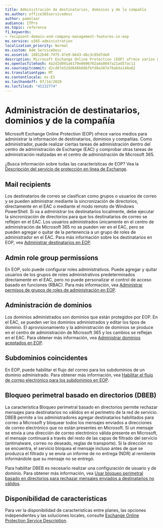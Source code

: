 ```yaml
---
title: Administración de destinatarios, dominios y de la compañía
ms.author: office365servicedesc
author: pamelaar
audience: ITPro
ms.topic: reference
f1_keywords:
- recipient-domain-and-company-management-features-in-eop
ms.service: o365-administration
localization_priority: Normal
ms.custom: Adm_ServiceDesc
ms.assetid: 10812b48-7df5-47e9-b643-dbc3c85d7de0
description: Microsoft Exchange Online Protection (EOP) ofrece varios medios para administrar la información de destinatarios, dominios y compañías. Como administrador, puede realizar ciertas tareas de administración dentro del centro de administración de Exchange (EAC) y comprobar otras tareas de administración realizadas en el centro de administración de Microsoft 365.
ms.openlocfilehash: 4a2d2d091a6170e0606702a4a8047a21ad57ac11
ms.sourcegitcommit: d2cd67e52dd646b68bfbfd8a387e70a6da140a62
ms.translationtype: MT
ms.contentlocale: es-ES
ms.lasthandoff: 07/14/2020
ms.locfileid: "45132774"
---
```

# <a name="recipient-domain-and-company-management"></a>Administración de destinatarios, dominios y de la compañía

Microsoft Exchange Online Protection (EOP) ofrece varios medios para administrar la información de destinatarios, dominios y compañías. Como administrador, puede realizar ciertas tareas de administración dentro del centro de administración de Exchange (EAC) y comprobar otras tareas de administración realizadas en el centro de administración de Microsoft 365.
  
¿Busca información sobre todas las características de EOP? Vea la [Descripción del servicio de protección en línea de Exchange](exchange-online-protection-service-description.md).
  
## <a name="mail-recipients"></a>Mail recipients

Los destinatarios de correo se clasifican como grupos o usuarios de correo y se pueden administrar mediante la sincronización de directorios, directamente en el EAC o mediante el modo remoto de Windows PowerShell. Si va a administrar los destinatarios localmente, debe ejecutar la sincronización de directorios para que los destinatarios de correo se reflejen en el EAC. Los usuarios administrados únicamente en el centro de administración de Microsoft 365 no se pueden ver en el EAC, pero se pueden agregar o quitar de la pertenencia a un grupo de roles de administrador en el EAC. Para más información sobre los destinatarios en EOP, vea [Administrar destinatarios en EOP](https://go.microsoft.com/fwlink/p/?LinkId=280011).
  
## <a name="admin-role-group-permissions"></a>Admin role group permissions

En EOP, solo puede configurar roles administrativos. Puede agregar y quitar usuarios de los grupos de roles administrativos predeterminados directamente en el EAC, pero no puede personalizar el control de acceso basado en funciones (RBAC). Para más información, vea [Administrar permisos de grupos de roles de administración en EOP](https://go.microsoft.com/fwlink/p/?LinkId=282238).
  
## <a name="domain-management"></a>Administración de dominios

Los dominios administrados son dominios que están protegidos por EOP. En el EAC, se pueden ver los dominios administrados y editar los tipos de dominio. El aprovisionamiento y la administración de dominios se produce en el centro de administración de Microsoft 365 y los cambios se reflejan en el EAC. Para obtener más información, vea [Administrar dominios aceptados en EOP](https://go.microsoft.com/fwlink/p/?LinkId=282239).
  
## <a name="match-subdomains"></a>Subdominios coincidentes

En EOP, puede habilitar el flujo del correo para los subdominios de un dominio administrado. Para obtener más información, vea [Habilitar el flujo de correo electrónico para los subdominios en EOP](https://go.microsoft.com/fwlink/p/?LinkId=397213). 
  
## <a name="directory-based-edge-blocking-dbeb"></a>Bloqueo perimetral basado en directorios (DBEB)

La característica Bloqueo perimetral basado en directorios permite rechazar mensajes para destinatarios no válidos en el perímetro de la red de servicio. DBEB permite a los administradores agregar destinatarios habilitados para correo a Microsoft y bloquear todos los mensajes enviados a direcciones de correo electrónico que no están presentes en Microsoft. Si un mensaje se envía a una dirección de correo electrónico válida presente en Microsoft, el mensaje continuará a través del resto de las capas de filtrado del servicio (antimalware, correo no deseado, reglas de transporte). Si la dirección no se encuentra, el servicio bloquea el mensaje incluso antes de que se produzca el filtrado y se envía un informe de no entrega (NDR) al remitente informándole que su mensaje no se entregó. 
  
Para habilitar DBEB es necesario realizar una configuración de usuario y de dominio. Para obtener más información, vea [Usar bloqueo perimetral basado en directorios para rechazar mensajes enviados a destinatarios no válidos](https://go.microsoft.com/fwlink/p/?LinkId=390676).
  
## <a name="feature-availability"></a>Disponibilidad de características

Para ver la disponibilidad de características entre planes, las opciones independientes y las soluciones locales, consulte [Exchange Online Protection Service Description](exchange-online-protection-service-description.md).
